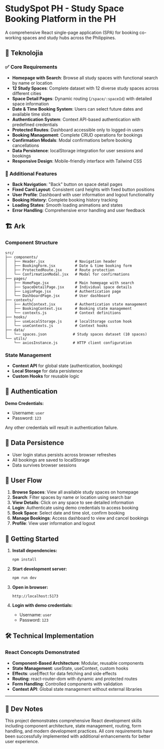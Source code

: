 # StudySpot PH - Study Space Booking Platform in the PH

A comprehensive React single-page application (SPA) for booking co-working spaces and study hubs across the Philippines.

## 🚀 Teknolojia

### ✅ Core Requirements

- **Homepage with Search**: Browse all study spaces with functional search by name or location
- **12 Study Spaces**: Complete dataset with 12 diverse study spaces across different cities
- **Space Detail Pages**: Dynamic routing (`/space/:spaceId`) with detailed space information
- **Date & Time Booking System**: Users can select future dates and available time slots
- **Authentication System**: Context API-based authentication with predefined credentials
- **Protected Routes**: Dashboard accessible only to logged-in users
- **Booking Management**: Complete CRUD operations for bookings
- **Confirmation Modals**: Modal confirmations before booking cancellations
- **Data Persistence**: localStorage integration for user sessions and bookings
- **Responsive Design**: Mobile-friendly interface with Tailwind CSS

### 🔧 Additional Features

- **Back Navigation**: "Back" button on space detail pages
- **Fixed Card Layout**: Consistent card heights with fixed button positions
- **User Profile**: Dashboard with user information and logout functionality
- **Booking History**: Complete booking history tracking
- **Loading States**: Smooth loading animations and states
- **Error Handling**: Comprehensive error handling and user feedback

## 🏗️ Ark

### Component Structure
```
src/
├── components/
│   ├── Header.jsx              # Navigation header
│   ├── BookingForm.jsx         # Date & time booking form
│   ├── ProtectedRoute.jsx      # Route protection
│   └── ConfirmationModal.jsx   # Modal for confirmations
├── pages/
│   ├── HomePage.jsx            # Main homepage with search
│   ├── SpaceDetailPage.jsx     # Individual space details
│   ├── LoginPage.jsx           # Authentication page
│   └── DashboardPage.jsx       # User dashboard
├── contexts/
│   ├── AuthContext.jsx         # Authentication state management
│   ├── BookingContext.jsx      # Booking state management
│   └── contexts.js             # Context definitions
├── hooks/
│   ├── useLocalStorage.js      # localStorage custom hook
│   └── useContexts.js          # Context hooks
├── data/
│   └── spaces.json            # Study spaces dataset (10 spaces)
└── utils/
    └── axiosInstance.js       # HTTP client configuration
```

### State Management
- **Context API** for global state (authentication, bookings)
- **Local Storage** for data persistence
- **Custom Hooks** for reusable logic

## 🔐 Authentication

**Demo Credentials:**
- Username: `user`
- Password: `123`

Any other credentials will result in authentication failure.

## 💾 Data Persistence

- User login status persists across browser refreshes
- All bookings are saved to localStorage
- Data survives browser sessions

## 🎯 User Flow

1. **Browse Spaces**: View all available study spaces on homepage
2. **Search**: Filter spaces by name or location using search bar
3. **View Details**: Click on any space to see detailed information
4. **Login**: Authenticate using demo credentials to access booking
5. **Book Space**: Select date and time slot, confirm booking
6. **Manage Bookings**: Access dashboard to view and cancel bookings
7. **Profile**: View user information and logout

## 🚀 Getting Started

1. **Install dependencies:**
   ```bash
   npm install
   ```

2. **Start development server:**
   ```bash
   npm run dev
   ```

3. **Open in browser:**
   ```
   http://localhost:5173
   ```

4. **Login with demo credentials:**
   - Username: `user`
   - Password: `123`

## 🛠️ Technical Implementation

### React Concepts Demonstrated

- **Component-Based Architecture**: Modular, reusable components
- **State Management**: useState, useContext, custom hooks
- **Effects**: useEffect for data fetching and side effects  
- **Routing**: react-router-dom with dynamic and protected routes
- **Form Handling**: Controlled components with validation
- **Context API**: Global state management without external libraries

---

## 📝 Dev Notes

This project demonstrates comprehensive React development skills including component architecture, state management, routing, form handling, and modern development practices. All core requirements have been successfully implemented with additional enhancements for better user experience.

